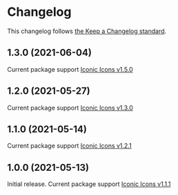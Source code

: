 # Changelog

This changelog follows [the Keep a Changelog standard](https://keepachangelog.com).

## 1.3.0 (2021-06-04)
Current package support [Iconic Icons v1.5.0](https://github.com/Make-Lemonade/iconicicons/releases/tag/1.5.0)

## 1.2.0 (2021-05-27)
Current package support [Iconic Icons v1.3.0](https://github.com/Make-Lemonade/iconicicons/releases/tag/1.3.0)

## 1.1.0 (2021-05-14)
Current package support [Iconic Icons v1.2.1](https://github.com/Make-Lemonade/iconicicons/releases/tag/1.2.1)

## 1.0.0 (2021-05-13)
Initial release.
Current package support [Iconic Icons v1.1.1](https://github.com/Make-Lemonade/iconicicons/releases/tag/1.1.1)

